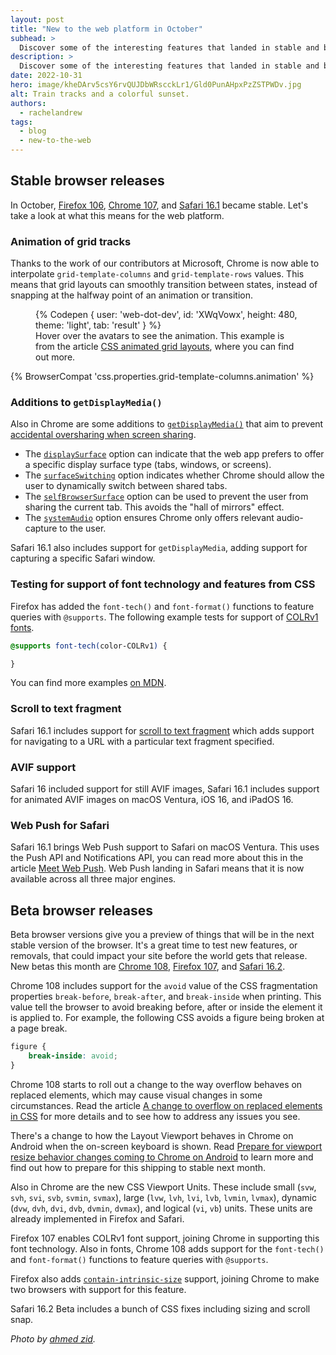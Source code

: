 ```yaml
---
layout: post
title: "New to the web platform in October"
subhead: >
  Discover some of the interesting features that landed in stable and beta web browsers during October 2022.
description: >
  Discover some of the interesting features that landed in stable and beta web browsers during October 2022.
date: 2022-10-31
hero: image/kheDArv5csY6rvQUJDbWRscckLr1/Gld0PunAHpxPzZSTPWDv.jpg
alt: Train tracks and a colorful sunset.
authors:
  - rachelandrew
tags:
  - blog
  - new-to-the-web
---
```


## Stable browser releases

In October, [Firefox 106](https://developer.mozilla.org/docs/Mozilla/Firefox/Releases/106), [Chrome 107](https://developer.chrome.com/blog/new-in-chrome-107/), and [Safari 16.1](https://developer.apple.com/documentation/safari-release-notes/safari-16_1-release-notes) became stable. Let's take a look at what this means for the web platform.

### Animation of grid tracks

Thanks to the work of our contributors at Microsoft, Chrome is now able to interpolate `grid-template-columns` and `grid-template-rows` values. This means that grid layouts can smoothly transition between states, instead of snapping at the halfway point of an animation or transition.

<figure>
{% Codepen {
  user: 'web-dot-dev',
  id: 'XWqVowx',
  height: 480,
  theme: 'light',
  tab: 'result'
} %}

<figcaption>Hover over the avatars to see the animation. This example is from the article <a href="/css-animated-grid-layouts/">CSS animated grid layouts</a>, where you can find out more.</figcaption>
</figure>

{% BrowserCompat 'css.properties.grid-template-columns.animation' %}

### Additions to `getDisplayMedia()`

Also in Chrome are some additions to [`getDisplayMedia()`](https://developer.mozilla.org/docs/Web/API/MediaDevices/getDisplayMedia) that aim to prevent [accidental oversharing when screen sharing](https://developer.chrome.com/blog/avoiding-oversharing-when-screen-sharing/). 

- The [`displaySurface`](https://developer.chrome.com/docs/web-platform/screen-sharing-controls/#displaySurface) option can indicate that the web app prefers to offer a specific display surface type (tabs, windows, or screens).
- The [`surfaceSwitching`](https://developer.chrome.com/docs/web-platform/screen-sharing-controls/#surfaceSwitching) option indicates whether Chrome should allow the user to dynamically switch between shared tabs.
- The [`selfBrowserSurface`](https://developer.chrome.com/docs/web-platform/screen-sharing-controls/#selfBrowserSurface) option can be used to prevent the user from sharing the current tab. This avoids the "hall of mirrors" effect.
- The [`systemAudio`](https://developer.chrome.com/docs/web-platform/screen-sharing-controls/#systemAudio) option ensures Chrome only offers relevant audio-capture to the user.

Safari 16.1 also includes support for `getDisplayMedia`, adding support for capturing a specific Safari window.

### Testing for support of font technology and features from CSS

Firefox has added the `font-tech()` and `font-format()` functions to feature queries with `@supports`. The following example tests for support of [COLRv1 fonts](https://developer.chrome.com/blog/colrv1-fonts/).

```css
@supports font-tech(color-COLRv1) {

}
```

You can find more examples [on MDN](https://developer.mozilla.org/docs/Web/CSS/@supports#testing_for_the_support_of_a_font_technology).

### Scroll to text fragment

Safari 16.1 includes support for [scroll to text fragment](https://wicg.github.io/scroll-to-text-fragment/) which adds support for navigating to a URL with a particular text fragment specified. 

### AVIF support

Safari 16 included support for still AVIF images, Safari 16.1 includes support for animated AVIF images on macOS Ventura, iOS 16, and iPadOS 16. 

### Web Push for Safari

Safari 16.1 brings Web Push support to Safari on macOS Ventura. This uses the Push API and Notifications API, you can read more about this in the article [Meet Web Push](https://webkit.org/blog/12945/meet-web-push/). Web Push landing in Safari means that it is now available across all three major engines. 

## Beta browser releases

Beta browser versions give you a preview of things that will be in the next stable version of the browser. It's a great time to test new features, or removals, that could impact your site before the world gets that release. New betas this month are [Chrome 108](/blog/chrome-108-beta/), [Firefox 107](https://developer.mozilla.org/docs/Mozilla/Firefox/Releases/107), and [Safari 16.2](https://developer.apple.com/documentation/safari-release-notes/safari-16_2-release-notes).

Chrome 108 includes support for the `avoid` value of the CSS fragmentation properties `break-before`, `break-after`, and `break-inside` when printing. This value tell the browser to avoid breaking before, after or inside the element it is applied to. For example, the following CSS avoids a figure being broken at a page break.

```css
figure {
    break-inside: avoid;
}
```

Chrome 108 starts to roll out a change to the way overflow behaves on replaced elements, which may cause visual changes in some circumstances. Read the article [A change to overflow on replaced elements in CSS](https://developer.chrome.com/blog/overflow-replaced-elements/) for more details and to see how to address any issues you see.

There's a change to how the Layout Viewport behaves in Chrome on Android when the on-screen keyboard is shown. Read [Prepare for viewport resize behavior changes coming to Chrome on Android](/blog/viewport-resize-behavior/) to learn more and find out how to prepare for this shipping to stable next month.

Also in Chrome are the new CSS Viewport Units. These include small (`svw`, `svh`, `svi`, `svb`, `svmin`, `svmax`), large (`lvw`, `lvh`, `lvi`, `lvb`, `lvmin`, `lvmax`), dynamic (`dvw`, `dvh`, `dvi`, `dvb`, `dvmin`, `dvmax`), and logical (`vi`, `vb`) units. These units are already implemented in Firefox and Safari.

Firefox 107 enables COLRv1 font support, joining Chrome in supporting this font technology. Also in fonts, Chrome 108 adds support for the `font-tech()` and `font-format()` functions to feature queries with `@supports`.

Firefox also adds [`contain-intrinsic-size`](https://developer.mozilla.org/docs/Web/CSS/contain-intrinsic-size) support, joining Chrome to make two browsers with support for this feature.

Safari 16.2 Beta includes a bunch of CSS fixes including sizing and scroll snap.

_Photo by [ahmed zid](https://unsplash.com/@ahmedzaid?utm_source=unsplash&utm_medium=referral&utm_content=creditCopyText)._
